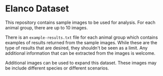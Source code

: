 # Elanco Dataset

This repository contains sample images to be used for analysis. For each animal group, there are up to 10 images.

There is an `example-results.txt` file for each animal group which contains examples of results returned from the sample images. While these are the type of results that are desired, they shouldn't be seen as a limit. Any additional information that can be extracted from the images is welcome.

Additional images can be used to expand this dataset. These images may be include different species or different scenarios.
